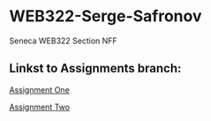 # WEB322-Serge-Safronov
Seneca WEB322
Section NFF


## Linkst to Assignments branch:

[Assignment One](https://github.com/sergesafronov/WEB322-Serge-Safronov/tree/assignments/Assignment_One)

[Assignment Two](https://github.com/sergesafronov/WEB322-Serge-Safronov/tree/assignments/Assignment_Two)
